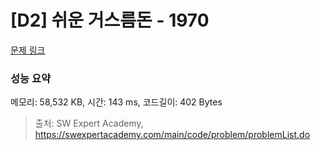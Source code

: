 # [D2] 쉬운 거스름돈 - 1970 

[문제 링크](https://swexpertacademy.com/main/code/problem/problemDetail.do?contestProbId=AV5PsIl6AXIDFAUq) 

### 성능 요약

메모리: 58,532 KB, 시간: 143 ms, 코드길이: 402 Bytes



> 출처: SW Expert Academy, https://swexpertacademy.com/main/code/problem/problemList.do